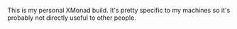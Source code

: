 This is my personal XMonad build. It's pretty specific to my machines so it's probably not directly useful to other people.
